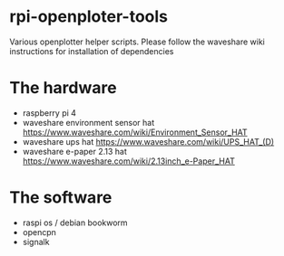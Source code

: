 # rpi-openploter-tools
Various openplotter helper scripts.
Please follow the waveshare wiki instructions for installation of dependencies

# The hardware
- raspberry pi 4
- waveshare environment sensor hat https://www.waveshare.com/wiki/Environment_Sensor_HAT
- waveshare ups hat https://www.waveshare.com/wiki/UPS_HAT_(D)
- waveshare e-paper 2.13 hat https://www.waveshare.com/wiki/2.13inch_e-Paper_HAT

# The software
- raspi os / debian bookworm
- opencpn
- signalk

